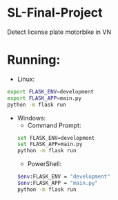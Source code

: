 # SL-Final-Project
Detect license plate motorbike in VN

# Running:

* Linux:
```sh
export FLASK_ENV=development
export FLASK_APP=main.py
python -m flask run
```

* Windows: 
	* Command Prompt:
	```sh
	set FLASK_ENV=development
	set FLASK_APP=main.py
	python -m flask run
	```
	* PowerShell:
	```sh
	$env:FLASK_ENV = "development"
	$env:FLASK_APP = "main.py"
	python -m flask run
	```
